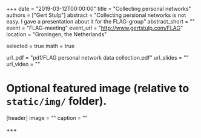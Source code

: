 +++
date = "2019-03-12T00:00:00"
title = "Collecting personal networks"
authors = ["Gert Stulp"]
abstract = "Collecting persional networks is not easy. I gave a presentation about it for the FLAG-group"
abstract_short = ""
event = "FLAG-meeting"
event_url = "http://www.gertstulp.com/FLAG"
location = "Groningen, the Netherlands"

selected = true
math = true

url_pdf = "pdf/FLAG personal network data collection.pdf"
url_slides = ""
url_video = ""


# Optional featured image (relative to `static/img/` folder).
[header]
image = ""
caption = ""

+++
